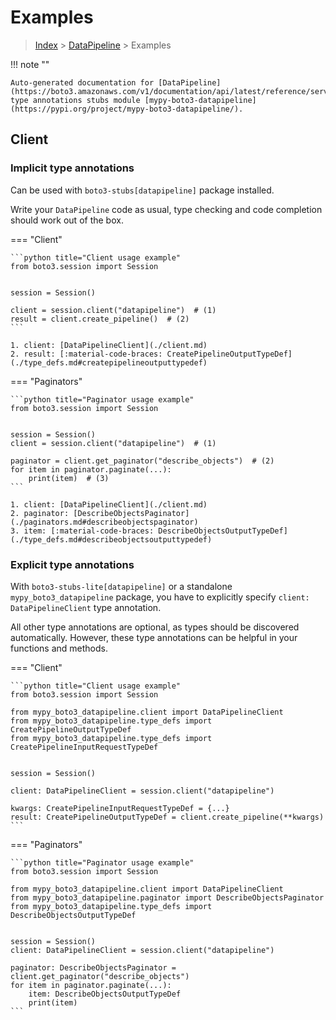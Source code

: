 # Examples

> [Index](../README.md) > [DataPipeline](./README.md) > Examples

!!! note ""

    Auto-generated documentation for [DataPipeline](https://boto3.amazonaws.com/v1/documentation/api/latest/reference/services/datapipeline.html#DataPipeline)
    type annotations stubs module [mypy-boto3-datapipeline](https://pypi.org/project/mypy-boto3-datapipeline/).

## Client

### Implicit type annotations

Can be used with `boto3-stubs[datapipeline]` package installed.

Write your `DataPipeline` code as usual,
type checking and code completion should work out of the box.


=== "Client"

    ```python title="Client usage example"
    from boto3.session import Session


    session = Session()

    client = session.client("datapipeline")  # (1)
    result = client.create_pipeline()  # (2)
    ```

    1. client: [DataPipelineClient](./client.md)
    2. result: [:material-code-braces: CreatePipelineOutputTypeDef](./type_defs.md#createpipelineoutputtypedef) 



=== "Paginators"

    ```python title="Paginator usage example"
    from boto3.session import Session


    session = Session()
    client = session.client("datapipeline")  # (1)

    paginator = client.get_paginator("describe_objects")  # (2)
    for item in paginator.paginate(...):
        print(item)  # (3)
    ```

    1. client: [DataPipelineClient](./client.md)
    2. paginator: [DescribeObjectsPaginator](./paginators.md#describeobjectspaginator)
    3. item: [:material-code-braces: DescribeObjectsOutputTypeDef](./type_defs.md#describeobjectsoutputtypedef) 




### Explicit type annotations

With `boto3-stubs-lite[datapipeline]`
or a standalone `mypy_boto3_datapipeline` package, you have to explicitly specify `client: DataPipelineClient` type annotation.

All other type annotations are optional, as types should be discovered automatically.
However, these type annotations can be helpful in your functions and methods.


=== "Client"

    ```python title="Client usage example"
    from boto3.session import Session

    from mypy_boto3_datapipeline.client import DataPipelineClient
    from mypy_boto3_datapipeline.type_defs import CreatePipelineOutputTypeDef
    from mypy_boto3_datapipeline.type_defs import CreatePipelineInputRequestTypeDef


    session = Session()

    client: DataPipelineClient = session.client("datapipeline")

    kwargs: CreatePipelineInputRequestTypeDef = {...}
    result: CreatePipelineOutputTypeDef = client.create_pipeline(**kwargs)
    ```



=== "Paginators"

    ```python title="Paginator usage example"
    from boto3.session import Session

    from mypy_boto3_datapipeline.client import DataPipelineClient
    from mypy_boto3_datapipeline.paginator import DescribeObjectsPaginator
    from mypy_boto3_datapipeline.type_defs import DescribeObjectsOutputTypeDef


    session = Session()
    client: DataPipelineClient = session.client("datapipeline")

    paginator: DescribeObjectsPaginator = client.get_paginator("describe_objects")
    for item in paginator.paginate(...):
        item: DescribeObjectsOutputTypeDef
        print(item)
    ```




